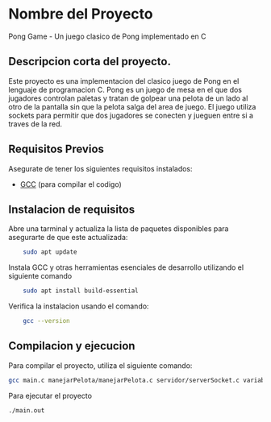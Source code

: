 # Nombre del Proyecto
Pong Game - Un juego clasico de Pong implementado en C

## Descripcion corta del proyecto.

Este proyecto es una implementacion del clasico juego de Pong en el lenguaje de programacion C. Pong es un juego de mesa en el que dos jugadores controlan paletas y tratan de golpear una pelota de un lado al otro de la pantalla sin que la pelota salga del area de juego. El juego utiliza sockets para permitir que dos jugadores se conecten y  jueguen entre si a traves de la red.

## Requisitos Previos

Asegurate de tener los siguientes requisitos instalados:

- [GCC](https://gcc.gnu.org/) (para compilar el codigo)


## Instalacion de requisitos

Abre una tarminal y actualiza la lista de paquetes disponibles para asegurarte de que este actualizada:
``` bash 
    sudo apt update
```

Instala GCC y otras herramientas esenciales de desarrollo utilizando el siguiente comando
```bash 
    sudo apt install build-essential
```

Verifica la instalacion usando el comando:
```bash
    gcc --version
```



## Compilacion y ejecucion

Para compilar el proyecto, utiliza el siguiente comando:

```bash
gcc main.c manejarPelota/manejarPelota.c servidor/serverSocket.c variables/variablesCompartidas.c variables/constantes.c logger/logger.c -o main.out
```

Para ejecutar el proyecto

```bash
./main.out
```

